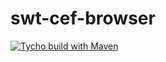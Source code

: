 # swt-cef-browser

[![Tycho build with Maven](https://github.com/RoiSoleil/swt-cef-browser/actions/workflows/maven.yml/badge.svg)](https://github.com/RoiSoleil/swt-cef-browser/actions/workflows/maven.yml)